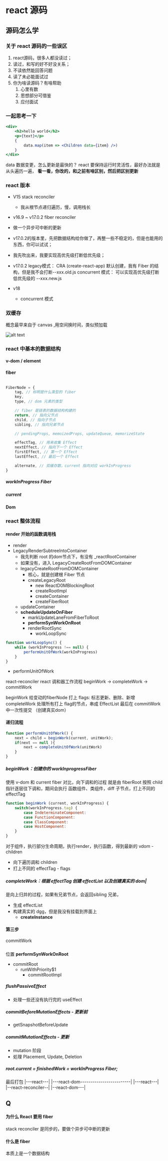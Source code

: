 # react 源码

## 源码怎么学

### 关于 react 源码的一些误区

1. react源码，很多人都没读过；
2. 读过，和写的好不好没关系；
3. 不读依然能回答问题
4. 读了未必能面试过
5. 你为啥读源码？有啥帮助
    1. 心里有数
    2. 思想部分可借鉴
    3. 应付面试


### 一起思考一下

```jsx
<div>
    <h2>hello world</h2>
    <p>{text}</p>
    {
        data.map(item => <Children data={item} />)
    }
</div>
```
data 数据变更，怎么更新是最快的？
react 要保持运行时灵活性，最好办法就是从头遍历一遍，
**看一看，你改的，和之前有啥区别，然后把区别更新**

### react 版本


- V15 stack reconciler
    - 我从根节点递归遍历，慢，调用栈长

- v16.9 ~ v17.0.2 fiber reconciler
- 做一个异步可中断的更新
- v17.0.2的版本里，先把数据结构给你做了，再整一些不稳定的，但是也能用的东西，你可以试试；
- 我先吹出来，我要实现高优先级打断低优先级；

- v17.0.2
  legacy模式： CRA (create-react-app) 默认创建，我有 Fiber 的结构，但是我不会打断--xxx.old.js
  concurrent 模式： 可以实现高优先级打断低优先级的 --xxx.new.js
- v18 
    - concurrent 模式


### 双缓存

概念最早来自于 canvas ,用空间换时间，类似预加载

![alt text](image.png)

### react 中基本的数据结构

#### v-dom / element

#### fiber
```js

FiberNode = {
    tag, // 标明是什么类型的 fiber
    key,
    type, // dom 元素的类型

    // fiber 是链表的数据结构构建的
    return, // 指向父节点
    child, // 指向子节点
    sibling, // 指向兄弟节点

    // pendingProps, memoizedProps, updateQueue, memorizeState

    effectTag, // 用来收集 Effect
    nextEffect, // 指向下一个 Effect
    firstEffect, // 第一个 Effect
    lastEffect, // 最后一个 Effect

    alternate, // 双缓存数，current 指向对应 workInProgress 
}
```

##### workInProgress Fiber


##### current

#### Dom

### react 整体流程

#### render 开始的函数调用栈

- render
- LegacyRenderSubtreeIntoContainer 
    - 我先判断 root 的dom节点下，有没有 _reactRootContainer
    - 如果没有，进入 LegacyCreateRootFromDOMContainer
    - legacyCreateRootFromDOMContainer
        - 核心，就是创建根 Fiber 节点
        -  createLegacyRoot
            - new ReactD0MBlockingRoot
            - createRootImpl
            - createContainer
            - createFiberRoot
    - updateContainer
    - **scheduleUpdateOnFiber**
        - markUpdateLaneFromFiberToRoot
        - **performSynWorkOnRoot**
        - renderRootSync
            - workLoopSync

```js
function workLoopSync() {
    while (workInProgress !== null) {
        performUnitOfWork(workInProgress)
    }
}
```

- performUnitOfWork

react-reconciler react 调和器工作流程
beginWork -> completeWork -> commitWork

beginWork 给变动的fiberNode 打上 flags: 标志更新、删除、新增
completeWork 处理所有打上 flag的节点，串成 EffectList 
最后在 commitWork 中一次性提交 （创建真实dom）

#### 递归流程

```js
function performUnitOfWork() {
    next = child = beginWork(current, unitWork);
    if(next == null ){
        next = completeUnitOfWork(unitWork)
    }
}
```

##### beginWork：创建你的 workInprogressFiber

使用 v-dom 和 current fiber 对比，向下调和的过程
就是由 fiberRoot 按照 child 指针逐层往下调和，期间会执行 函数组件、类组件，diff 子节点，打上不同的 effectTag

```js
function beginWork (current, workInProgress) {
    switch(workInProgress.tag) {
        case IndeterminateComponent:
        case FunctionComponent:
        case ClassComponent:
        case HostComponent:
    }
}
```

对于组件，执行部分生命周期，执行render，执行函数，得到最新的 vdom -children
- 向下遍历调和 children
- 打上不同的 effectTag - flags


##### completeWork：根据 effectTag  创建 effectList 以及创建真实的 dom|

是向上归并的过程，如果有兄弟节点，会返回sibling 兄弟，
- 生成 effectList
- 构建真实的 dgg，但是我没有挂载到界面上
    - **createlnstance**

#### 第三步
commitWork

#####

位置
**performSynWorkOnRoot**

- commitRoot
    - runWithPriority$1
        - commitRootImpl

##### flushPassiveEffect

- 处理一些还没有执行完的 useEffect

##### commitBeforeMutationEffects - 更新前
- getSnapshotBeforeUpdate

##### commitMutationEffects - 更新

- mutation 阶段
- 処理 Placement, Update, Deletion

##### root.current = finishedWork = workInProgress Fiber;

最后打包
|---react---| |---react-dom-------------------------|
|---react---| |--react-reconciler--| |--react-dom---|
## Q
#### 为什么 React 要用 fiber

stack reconciler 是同步的，要做个异步可中断的更新

#### 什么是 fiber
本质上是一个数据结构
